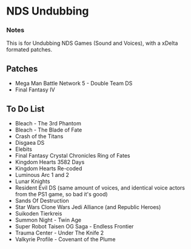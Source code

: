 # NDS Undubbing
### Notes
This is for Undubbing NDS Games (Sound and Voices), with a xDelta formated patches.

## Patches

- Mega Man Battle Network 5 - Double Team DS
- Final Fantasy IV

## To Do List

- Bleach - The 3rd Phantom
- Bleach - The Blade of Fate
- Crash of the Titans
- Disgaea DS
- Elebits
- Final Fantasy Crystal Chronicles Ring of Fates
- Kingdom Hearts 3582 Days
- Kingdom Hearts Re-coded
- Luminous Arc 1 and 2
- Lunar Knights
- Resident Evil DS (same amount of voices, and identical voice actors from the PS1 game, so bad it's good)
- Sands Of Destruction
- Star Wars Clone Wars Jedi Alliance (and Republic Heroes)
- Suikoden Tierkreis
- Summon Night - Twin Age
- Super Robot Taisen OG Saga - Endless Frontier
- Trauma Center - Under The Knife 2
- Valkyrie Profile - Covenant of the Plume